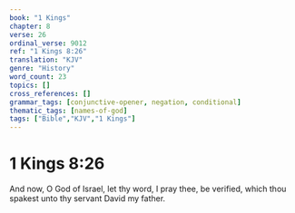 ```yaml
---
book: "1 Kings"
chapter: 8
verse: 26
ordinal_verse: 9012
ref: "1 Kings 8:26"
translation: "KJV"
genre: "History"
word_count: 23
topics: []
cross_references: []
grammar_tags: [conjunctive-opener, negation, conditional]
thematic_tags: [names-of-god]
tags: ["Bible","KJV","1 Kings"]
---
```


# 1 Kings 8:26

And now, O God of Israel, let thy word, I pray thee, be verified, which thou spakest unto thy servant David my father.
